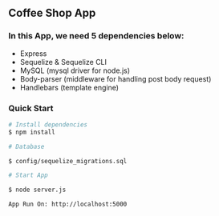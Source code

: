 ## Coffee Shop App

### In this App, we need 5 dependencies below:

- Express
- Sequelize & Sequelize CLI
- MySQL (mysql driver for node.js)
- Body-parser (middleware for handling post body request)
- Handlebars (template engine)

### Quick Start

```bash
# Install dependencies
$ npm install

# Database

$ config/sequelize_migrations.sql

# Start App

$ node server.js

App Run On: http://localhost:5000

```
